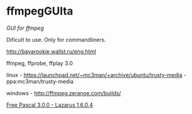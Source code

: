 ffmpegGUIta
===========

*GUI for ffmpeg*

Dificult to use. Only for commandliners.

http://bayarookie.wallst.ru/eng.html


ffmpeg, ffprobe, ffplay 3.0

linux - https://launchpad.net/~mc3man/+archive/ubuntu/trusty-media - ppa:mc3man/trusty-media

windows - http://ffmpeg.zeranoe.com/builds/


[Free Pascal 3.0.0 - Lazarus 1.6.0.4](http://www.lazarus-ide.org/)
